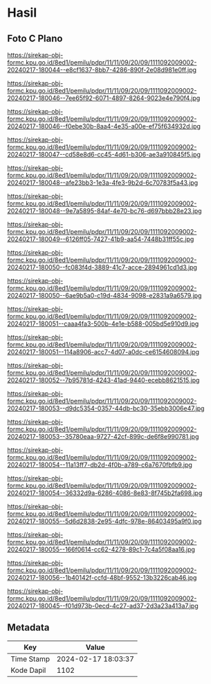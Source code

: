 # Hasil

## Foto C Plano

https://sirekap-obj-formc.kpu.go.id/8ed1/pemilu/pdpr/11/11/09/20/09/1111092009002-20240217-180044--e8cf1637-8bb7-4286-890f-2e08d981e0ff.jpg

https://sirekap-obj-formc.kpu.go.id/8ed1/pemilu/pdpr/11/11/09/20/09/1111092009002-20240217-180046--7ee65f92-6071-4897-8264-9023e4e790f4.jpg

https://sirekap-obj-formc.kpu.go.id/8ed1/pemilu/pdpr/11/11/09/20/09/1111092009002-20240217-180046--f0ebe30b-8aa4-4e35-a00e-ef75f634932d.jpg

https://sirekap-obj-formc.kpu.go.id/8ed1/pemilu/pdpr/11/11/09/20/09/1111092009002-20240217-180047--cd58e8d6-cc45-4d61-b306-ae3a910845f5.jpg

https://sirekap-obj-formc.kpu.go.id/8ed1/pemilu/pdpr/11/11/09/20/09/1111092009002-20240217-180048--afe23bb3-1e3a-4fe3-9b2d-6c70783f5a43.jpg

https://sirekap-obj-formc.kpu.go.id/8ed1/pemilu/pdpr/11/11/09/20/09/1111092009002-20240217-180048--9e7a5895-84af-4e70-bc76-d697bbb28e23.jpg

https://sirekap-obj-formc.kpu.go.id/8ed1/pemilu/pdpr/11/11/09/20/09/1111092009002-20240217-180049--6126ff05-7427-41b9-aa54-7448b31ff55c.jpg

https://sirekap-obj-formc.kpu.go.id/8ed1/pemilu/pdpr/11/11/09/20/09/1111092009002-20240217-180050--fc083f4d-3889-41c7-acce-2894961cd1d3.jpg

https://sirekap-obj-formc.kpu.go.id/8ed1/pemilu/pdpr/11/11/09/20/09/1111092009002-20240217-180050--6ae9b5a0-c19d-4834-9098-e2831a9a6579.jpg

https://sirekap-obj-formc.kpu.go.id/8ed1/pemilu/pdpr/11/11/09/20/09/1111092009002-20240217-180051--caaa4fa3-500b-4e1e-b588-005bd5e910d9.jpg

https://sirekap-obj-formc.kpu.go.id/8ed1/pemilu/pdpr/11/11/09/20/09/1111092009002-20240217-180051--114a8906-acc7-4d07-a0dc-ce6154608094.jpg

https://sirekap-obj-formc.kpu.go.id/8ed1/pemilu/pdpr/11/11/09/20/09/1111092009002-20240217-180052--7b95781d-4243-41ad-9440-ecebb8621515.jpg

https://sirekap-obj-formc.kpu.go.id/8ed1/pemilu/pdpr/11/11/09/20/09/1111092009002-20240217-180053--d9dc5354-0357-44db-bc30-35ebb3006e47.jpg

https://sirekap-obj-formc.kpu.go.id/8ed1/pemilu/pdpr/11/11/09/20/09/1111092009002-20240217-180053--35780eaa-9727-42cf-899c-de6f8e990781.jpg

https://sirekap-obj-formc.kpu.go.id/8ed1/pemilu/pdpr/11/11/09/20/09/1111092009002-20240217-180054--11a13ff7-db2d-4f0b-a789-c6a7670fbfb9.jpg

https://sirekap-obj-formc.kpu.go.id/8ed1/pemilu/pdpr/11/11/09/20/09/1111092009002-20240217-180054--36332d9a-6286-4086-8e83-8f745b2fa698.jpg

https://sirekap-obj-formc.kpu.go.id/8ed1/pemilu/pdpr/11/11/09/20/09/1111092009002-20240217-180055--5d6d2838-2e95-4dfc-978e-86403495a9f0.jpg

https://sirekap-obj-formc.kpu.go.id/8ed1/pemilu/pdpr/11/11/09/20/09/1111092009002-20240217-180055--166f0614-cc62-4278-89c1-7c4a5f08aa16.jpg

https://sirekap-obj-formc.kpu.go.id/8ed1/pemilu/pdpr/11/11/09/20/09/1111092009002-20240217-180056--1b40142f-ccfd-48bf-9552-13b3226cab46.jpg

https://sirekap-obj-formc.kpu.go.id/8ed1/pemilu/pdpr/11/11/09/20/09/1111092009002-20240217-180045--f01d973b-0ecd-4c27-ad37-2d3a23a413a7.jpg


## Metadata

| Key        | Value               |
| ---------- | ------------------- |
| Time Stamp | 2024-02-17 18:03:37 |
| Kode Dapil | 1102                |



